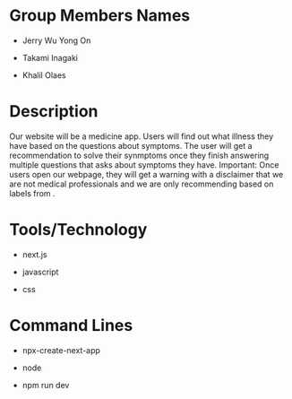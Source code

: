 # Group Members Names
- Jerry Wu Yong On
* Takami Inagaki
+ Khalil Olaes 


# Description
 Our website will be a medicine app. Users will find out what illness they have based on the questions about symptoms.
 The user will get a recommendation to solve their synmptoms once they finish answering multiple questions that asks about symptoms they have. 
 Important: Once users open our webpage, they will get a warning with a disclaimer that we are not medical professionals and we are only recommending based on labels from .


# Tools/Technology
- next.js
* javascript
+ css

# Command Lines
- npx-create-next-app
* node
+ npm run dev
